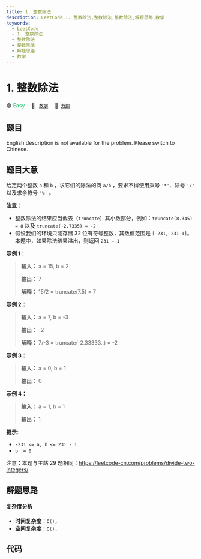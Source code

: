 ```yaml
---
title: 1. 整数除法
description: LeetCode,1. 整数除法,整数除法,整数除法,解题思路,数学
keywords:
  - LeetCode
  - 1. 整数除法
  - 整数除法
  - 整数除法
  - 解题思路
  - 数学
---
```


# 1. 整数除法

🟢 <font color=#15bd66>Easy</font>&emsp; 🔖&ensp; [`数学`](/tag/math.md)&emsp; 🔗&ensp;[`力扣`](https://leetcode.cn/problems/xoh6Oh)

## 题目

English description is not available for the problem. Please switch to
Chinese.


## 题目大意

给定两个整数 `a` 和 `b` ，求它们的除法的商 `a/b` ，要求不得使用乘号 `'*'`、除号 `'/'` 以及求余符号 `'%'` 。



**注意：**

  * 整数除法的结果应当截去（`truncate`）其小数部分，例如：`truncate(8.345) = 8` 以及 `truncate(-2.7335) = -2`
  * 假设我们的环境只能存储 32 位有符号整数，其数值范围是 `[−231, 231−1]`。本题中，如果除法结果溢出，则返回 `231 − 1`



**示例 1：**

> 
> 
> 
> 
> 
> **输入：** a = 15, b = 2
> 
> **输出：** 7
> 
> **解释：** 15/2 = truncate(7.5) = 7
> 
> 

**示例 2：**

> 
> 
> 
> 
> 
> **输入：** a = 7, b = -3
> 
> **输出：** -2
> 
> **解释：** 7/-3 = truncate(-2.33333..) = -2

**示例 3：**

> 
> 
> 
> 
> 
> **输入：** a = 0, b = 1
> 
> **输出：** 0

**示例 4：**

> 
> 
> 
> 
> 
> **输入：** a = 1, b = 1
> 
> **输出：** 1



**提示:**

  * `-231 <= a, b <= 231 - 1`
  * `b != 0`



注意：本题与主站 29 题相同：<https://leetcode-cn.com/problems/divide-two-integers/>




## 解题思路

#### 复杂度分析

- **时间复杂度**：`O()`，
- **空间复杂度**：`O()`，

## 代码

```javascript

```